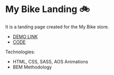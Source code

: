 # My Bike Landing 🚲
It is a landing page created for the My Bike store.
- [DEMO LINK](https://xilston.github.io/MyBike_Landing/)
- [CODE](https://github.com/Xilston/MyBike_Landing/tree/master/src)

Technologies:
 - HTML, CSS, SASS, AOS Animations
 - BEM Methodology
